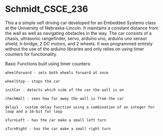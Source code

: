 # Schmidt_CSCE_236

This a a simple self driving car developed for an Embedded Systems class at the University of Nebraska-Lincoln. It maintains a constant distance from the wall as well as navigating obstacles in the way. The car consists of a chasis, ultrasonic rangefinder, servo, arduino uno, arduino uno sensor shield, h-bridge, 2 DC motors, and 2 wheels. It was programmed entirely without the use of the arduino libraries and only relies on using timer counters for functionality.

Basic Functions built using timer counters:

	wheelForward - sets both wheels forward at once
	
	wheelStop - stops the car
	
	initCar - detects which side of the car the wall is on
	
	checkWall - sees how far away the wall is from the car
	
	delay1 - custom delay function using a combination of an integer for loop and a 16-bit for loop
	
	sTurnLeft - has the car make a small left turn
	
	sTurnRight - has the car make a small right turn
